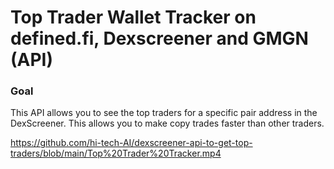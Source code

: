 # Top Trader Wallet Tracker on defined.fi, Dexscreener and GMGN (API)

### Goal

This API allows you to see the top traders for a specific pair address in the DexScreener. This allows you to make copy trades faster than other traders.

https://github.com/hi-tech-AI/dexscreener-api-to-get-top-traders/blob/main/Top%20Trader%20Tracker.mp4
